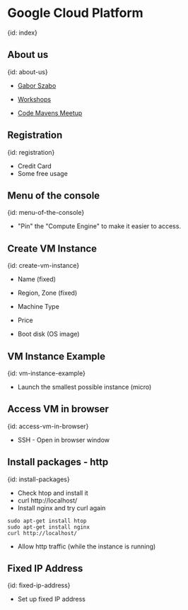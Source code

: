 # Google Cloud Platform
{id: index}

## About us
{id: about-us}

* [Gabor Szabo](https://www.linkedin.com/in/szabgab/)

* [Workshops](https://workshops.code-maven.com/)
* [Code Mavens Meetup](https://www.meetup.com/Code-Mavens/)


## Registration
{id: registration}

* Credit Card
* Some free usage


## Menu of the console
{id: menu-of-the-console}

* "Pin" the "Compute Engine" to make it easier to access.

## Create VM Instance
{id: create-vm-instance}

* Name (fixed)
* Region, Zone (fixed)

* Machine Type
* Price
* Boot disk (OS image)


## VM Instance Example
{id: vm-instance-example}

* Launch the smallest possible instance (micro)

## Access VM in browser
{id: access-vm-in-browser}

* SSH - Open in browser window

## Install packages - http
{id: install-packages}

* Check htop and install it
* curl http://localhost/
* Install nginx and try curl again

```
sudo apt-get install htop
sudo apt-get install nginx
curl http://localhost/
```

* Allow http traffic (while the instance is running)


## Fixed IP Address
{id: fixed-ip-address}

* Set up fixed IP address

